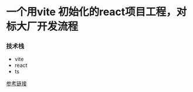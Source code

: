 # 一个用vite 初始化的react项目工程，对标大厂开发流程
### 技术栈
- vite
- react
- ts

[参考链接](https://juejin.cn/post/6991728251034959885)